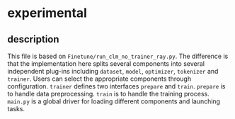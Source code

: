 # experimental

## description

This file is based on `Finetune/run_clm_no_trainer_ray.py`. The difference is that the implementation here splits several components into several independent plug-ins including `dataset`, `model`, `optimizer`, `tokenizer` and `trainer`. Users can select the appropriate components through configuration. `trainer` defines two interfaces `prepare` and `train`. `prepare` is to handle data preprocessing. `train` is to handle the training process. `main.py` is a global driver for loading different components and launching tasks.
